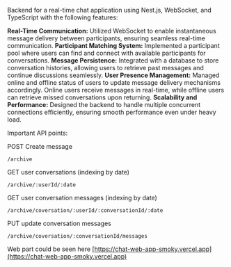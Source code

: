 Backend for a real-time chat application using Nest.js, WebSocket, and TypeScript with the following features:

**Real-Time Communication:** Utilized WebSocket to enable instantaneous message delivery between participants, ensuring seamless real-time communication.
**Participant Matching System:** Implemented a participant pool where users can find and connect with available participants for conversations.
**Message Persistence:** Integrated with a database to store conversation histories, allowing users to retrieve past messages and continue discussions seamlessly.
**User Presence Management:** Managed online and offline status of users to update message delivery mechanisms accordingly. Online users receive messages in real-time, while offline users can retrieve missed conversations upon returning.
**Scalability and Performance:** Designed the backend to handle multiple concurrent connections efficiently, ensuring smooth performance even under heavy load.

Important API points:

POST Create message

```
/archive
```

GET user conversations (indexing by date)

```
/archive/:userId/:date
```

GET user conversation messages (indexing by date)

```
/archive/coversation/:userId/:conversationId/:date
```

PUT update conversation messages

```
/archive/coversation/:conversationId/messages
```

Web part could be seen here [https://chat-web-app-smoky.vercel.app](https://chat-web-app-smoky.vercel.app)
